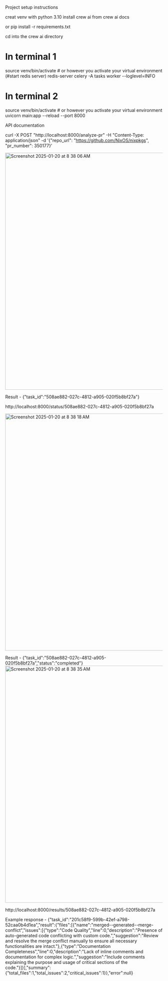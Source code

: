 Project setup instructions

creat venv with python 3.10
install crew ai from crew ai docs 

or pip install -r requirements.txt

cd into the crew ai directory

# In terminal 1
source venv/bin/activate  # or however you activate your virtual environment
(#start redis server)
redis-server
celery -A tasks worker --loglevel=INFO

# In terminal 2
source venv/bin/activate  # or however you activate your virtual environment
uvicorn main:app --reload --port 8000

API documentation

curl -X POST "http://localhost:8000/analyze-pr" -H "Content-Type: application/json" -d '{"repo_url": "https://github.com/NixOS/nixpkgs", "pr_number": 350177}'

<img width="755" alt="Screenshot 2025-01-20 at 8 38 06 AM" src="https://github.com/user-attachments/assets/7eb94fc5-a0e5-497d-9b53-3f0b08c6b2a2" />


Result - {"task_id":"508ae882-027c-4812-a905-020f5b8bf27a"}

http://localhost:8000/status/508ae882-027c-4812-a905-020f5b8bf27a

<img width="755" alt="Screenshot 2025-01-20 at 8 38 18 AM" src="https://github.com/user-attachments/assets/1483dba2-ed16-4b79-87dc-063a67f828dd" />


Result - {"task_id":"508ae882-027c-4812-a905-020f5b8bf27a","status":"completed"}
<img width="755" alt="Screenshot 2025-01-20 at 8 38 35 AM" src="https://github.com/user-attachments/assets/43ebcb63-6600-4684-95f2-6c1cb17c8147" />

http://localhost:8000/results/508ae882-027c-4812-a905-020f5b8bf27a

Example response - 
{"task_id":"201c58f9-599b-42ef-a798-52caa0b4d1ea","result":{"files":[{"name":"merged--generated--merge-conflict","issues":[{"type":"Code Quality","line":0,"description":"Presence of auto-generated code conflicting with custom code.","suggestion":"Review and resolve the merge conflict manually to ensure all necessary functionalities are intact."},{"type":"Documentation Completeness","line":0,"description":"Lack of inline comments and documentation for complex logic.","suggestion":"Include comments explaining the purpose and usage of critical sections of the code."}]}],"summary":{"total_files":1,"total_issues":2,"critical_issues":1}},"error":null}
